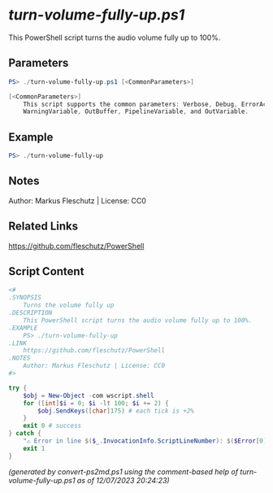 *turn-volume-fully-up.ps1*
================

This PowerShell script turns the audio volume fully up to 100%.

Parameters
----------
```powershell
PS> ./turn-volume-fully-up.ps1 [<CommonParameters>]

[<CommonParameters>]
    This script supports the common parameters: Verbose, Debug, ErrorAction, ErrorVariable, WarningAction, 
    WarningVariable, OutBuffer, PipelineVariable, and OutVariable.
```

Example
-------
```powershell
PS> ./turn-volume-fully-up

```

Notes
-----
Author: Markus Fleschutz | License: CC0

Related Links
-------------
https://github.com/fleschutz/PowerShell

Script Content
--------------
```powershell
<#
.SYNOPSIS
	Turns the volume fully up
.DESCRIPTION
	This PowerShell script turns the audio volume fully up to 100%.
.EXAMPLE
	PS> ./turn-volume-fully-up
.LINK
	https://github.com/fleschutz/PowerShell
.NOTES
	Author: Markus Fleschutz | License: CC0
#>

try {
	$obj = New-Object -com wscript.shell
	for ([int]$i = 0; $i -lt 100; $i += 2) {
		$obj.SendKeys([char]175) # each tick is +2%
	}
	exit 0 # success
} catch {
	"⚠️ Error in line $($_.InvocationInfo.ScriptLineNumber): $($Error[0])"
	exit 1
}
```

*(generated by convert-ps2md.ps1 using the comment-based help of turn-volume-fully-up.ps1 as of 12/07/2023 20:24:23)*
